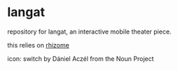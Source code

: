 # langat
repository for langat, an interactive mobile theater piece.



this relies on [rhizome](https://github.com/sebpiq/rhizome)

icon: switch by Dániel Aczél from the Noun Project

